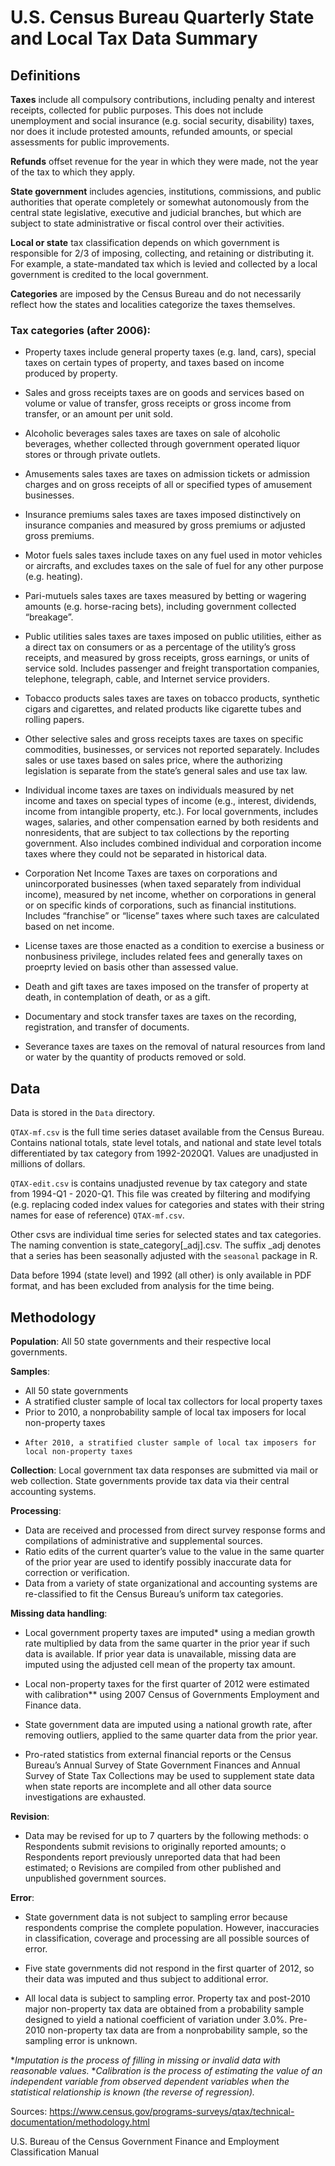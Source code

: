 # U.S. Census Bureau Quarterly State and Local Tax Data Summary

## Definitions

**Taxes** include all compulsory contributions, including penalty and interest receipts, collected for public purposes. This does not include unemployment and social insurance (e.g. social security, disability) taxes, nor does it include protested amounts, refunded amounts, or special assessments for public improvements. 

**Refunds** offset revenue for the year in which they were made, not the year of the tax to which they apply.  

**State government** includes agencies, institutions, commissions, and public authorities that operate completely or somewhat autonomously from the central state legislative, executive and judicial branches, but which are subject to state administrative or fiscal control over their activities. 

**Local or state** tax classification depends on which government is responsible for 2/3 of imposing, collecting, and retaining or distributing it. For example, a state-mandated tax which is levied and collected by a local government is credited to the local government. 

**Categories** are imposed by the Census Bureau and do not necessarily reflect how the states and localities categorize the taxes themselves. 

### Tax categories (after 2006): 

* Property taxes include general property taxes (e.g. land, cars), special taxes on certain types of property, and taxes based on income produced by property.

* Sales and gross receipts taxes are on goods and services based on volume or value of transfer, gross receipts or gross income from transfer, or an amount per unit sold. 

* Alcoholic beverages sales taxes are taxes on sale of alcoholic beverages, whether collected through government operated liquor stores or through private outlets. 

* Amusements sales taxes are taxes on admission tickets or admission charges and on gross receipts of all or specified types of amusement businesses. 

* Insurance premiums sales taxes are taxes imposed distinctively on insurance companies and measured by gross premiums or adjusted gross premiums.

* Motor fuels sales taxes include taxes on any fuel used in motor vehicles or aircrafts, and excludes taxes on the sale of fuel for any other purpose (e.g. heating). 

* Pari-mutuels sales taxes are taxes measured by betting or wagering amounts (e.g. horse-racing bets), including government collected “breakage”.

* Public utilities sales taxes are taxes imposed on public utilities, either as a direct tax on consumers or as a percentage of the utility’s gross receipts, and measured by gross receipts, gross earnings, or units of service sold. Includes passenger and freight transportation companies, telephone, telegraph, cable, and Internet service providers. 

* Tobacco products sales taxes are taxes on tobacco products, synthetic cigars and cigarettes, and related products like cigarette tubes and rolling papers. 

* Other selective sales and gross receipts taxes are taxes on specific commodities, businesses, or services not reported separately.  Includes sales or use taxes based on sales price, where the authorizing legislation is separate from the state’s general sales and use tax law. 

* Individual income taxes are taxes on individuals measured by net income and taxes on special types of income (e.g., interest, dividends, income from intangible property, etc.). For local governments, includes wages, salaries, and other compensation earned by both residents and nonresidents, that are subject to tax collections by the reporting government. Also includes combined individual and corporation income taxes where they could not be separated in historical data.

* Corporation Net Income Taxes are taxes on corporations and unincorporated businesses (when taxed separately from individual income), measured by net income, whether on corporations in general or on specific kinds of corporations, such as financial institutions. Includes “franchise” or “license” taxes where such taxes are calculated based on net income. 

* License taxes are those enacted as a condition to exercise a business or nonbusiness privilege, includes related fees and generally taxes on proeprty levied on basis other than assessed value. 

* Death and gift taxes are taxes imposed on the transfer of property at death, in contemplation of death, or as a gift.

* Documentary and stock transfer taxes are taxes on the recording, registration, and transfer of documents.

* Severance taxes are taxes on the removal of natural resources from land or water by the quantity of products removed or sold. 

##  Data

Data is stored in the `Data` directory. 

`QTAX-mf.csv` is the full time series dataset available from the Census Bureau. Contains national totals, state level totals, and national and state level totals differentiated by tax category from 1992-2020Q1. Values are unadjusted in millions of dollars.

`QTAX-edit.csv` is contains unadjusted revenue by tax category and state from 1994-Q1 - 2020-Q1. This file was created by filtering and modifying (e.g. replacing coded index values for categories and states with their string names for ease of reference) `QTAX-mf.csv`.

Other csvs are individual time series for selected states and tax categories. The naming convention is state_category[_adj].csv. The suffix _adj denotes that a series has been seasonally adjusted with the `seasonal` package in R. 

Data before 1994 (state level) and 1992 (all other) is only available in PDF format, and has been excluded from analysis for the time being. 

## Methodology

**Population**: All 50 state governments and their respective local governments.

**Samples**: 
-    All 50 state governments
-    A stratified cluster sample of local tax collectors for local property taxes
-    Prior to 2010, a nonprobability sample of local tax imposers for local non-property taxes
-     After 2010, a stratified cluster sample of local tax imposers for local non-property taxes

**Collection**: Local government tax data responses are submitted via mail or web collection. State governments provide tax data via their central accounting systems. 

**Processing**: 
-    Data are received and processed from direct survey response forms and compilations of administrative and supplemental sources. 
-    Ratio edits of the current quarter’s value to the value in the same quarter of the prior year are used to identify possibly inaccurate data for correction or verification. 
-    Data from a variety of state organizational and accounting systems are re-classified to fit the Census Bureau’s uniform tax categories.

**Missing data handling**:
-    Local government property taxes are imputed* using a median growth rate multiplied by data from the same quarter in the prior year if such data is available. If prior year data is unavailable, missing data are imputed using the adjusted cell mean of the property tax amount. 

-    Local non-property taxes for the first quarter of 2012 were estimated with calibration** using 2007 Census of Governments Employment and Finance data. 
-    State government data are imputed using a national growth rate, after removing outliers, applied to the same quarter data from the prior year. 

-    Pro-rated statistics from external financial reports or the Census Bureau’s Annual Survey of State Government Finances and Annual Survey of State Tax Collections may be used to supplement state data when state reports are incomplete and all other data source investigations are exhausted.  

**Revision**:
-    Data may be revised for up to 7 quarters by the following methods:
o    Respondents submit revisions to originally reported amounts;
o    Respondents report previously unreported data that had been estimated;
o    Revisions are compiled from other published and unpublished government sources. 

**Error**:
-    State government data is not subject to sampling error because respondents comprise the complete population. However, inaccuracies in classification, coverage and processing are all possible sources of error.

-    Five state governments did not respond in the first quarter of 2012, so their data was imputed and thus subject to additional error. 

-    All local data is subject to sampling error. Property tax and post-2010 major non-property tax data are obtained from a probability sample designed to yield a national coefficient of variation under 3.0%. Pre-2010 non-property tax data are from a nonprobability sample, so the sampling error is unknown. 

**Imputation is the process of filling in missing or invalid data with reasonable values.*
**Calibration is the process of estimating the value of an independent variable from observed dependent variables when the statistical relationship is known (the reverse of regression).*

Sources: 
https://www.census.gov/programs-surveys/qtax/technical-documentation/methodology.html

U.S. Bureau of the Census Government Finance and Employment Classification Manual

